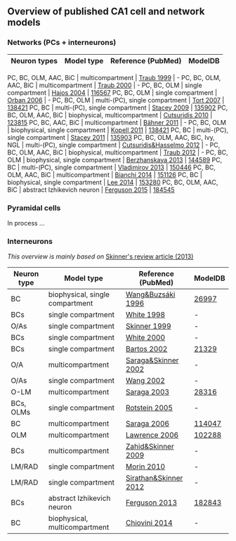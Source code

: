 ## Overview of published CA1 cell and network models

### Networks (PCs + interneurons)

Neuron types | Model type | Reference (PubMed) | ModelDB
---------- | ---------- | ---------- | ----------

PC, BC, OLM, AAC, BiC | multicompartment | [Traub 1999](http://www.ncbi.nlm.nih.gov/pubmed/9920671) | -
PC, BC, OLM, AAC, BiC | multicompartment | [Traub 2000](http://www.ncbi.nlm.nih.gov/pubmed/10704482) | -
PC, BC, OLM | single compartment | [Hajos 2004](http://www.ncbi.nlm.nih.gov/pubmed/15183510) | [116567](https://senselab.med.yale.edu/modeldb/showModel.cshtml?model=116567)
PC, BC, OLM | single compartment | [Orban 2006](http://www.ncbi.nlm.nih.gov/pubmed/16899632) | -
PC, BC, OLM | multi-(PC), single compartment | [Tort 2007](http://www.ncbi.nlm.nih.gov/pubmed/17679692) | [138421](https://senselab.med.yale.edu/modeldb/showModel.cshtml?model=138421)
PC, BC | multi-(PC), single compartment | [Stacey 2009](http://www.ncbi.nlm.nih.gov/pubmed/19657077) | [135902](https://senselab.med.yale.edu/modeldb/showModel.cshtml?model=135902)
PC, BC, OLM, AAC, BiC | biophysical, multicompartment | [Cutsuridis 2010](http://www.ncbi.nlm.nih.gov/pubmed/19489002) | [123815](https://senselab.med.yale.edu/modeldb/showModel.cshtml?model=123815)
PC, BC, AAC, BiC | multicompartment | [Bähner 2011](http://www.ncbi.nlm.nih.gov/pubmed/21768381) | -
PC, BC, OLM | biophysical, single compartment | [Kopell 2011](http://link.springer.com/book/10.1007%2F978-1-4419-0996-1) | [138421](https://senselab.med.yale.edu/modeldb/showModel.cshtml?model=138421)
PC, BC | multi-(PC), single compartment | [Stacey 2011](http://www.ncbi.nlm.nih.gov/pubmed/21273309) | [135903](https://senselab.med.yale.edu/modeldb/showModel.cshtml?model=135903)
PC, BC, OLM, AAC, BiC, Ivy, NGL | multi-(PC), single compartment | [Cutsuridis&Hasselmo 2012](http://www.ncbi.nlm.nih.gov/pubmed/22252986) | -
PC, BC, OLM, AAC, BiC | biophysical, multicompartment | [Traub 2012](http://www.ncbi.nlm.nih.gov/pubmed/22697272) | -
PC, BC, OLM | biophysical, single compartment | [Berzhanskaya 2013](http://www.ncbi.nlm.nih.gov/pubmed/23053863) | [144589](https://senselab.med.yale.edu/modeldb/showModel.cshtml?model=144589)
PC, BC | multi-(PC), single compartment | [Vladimirov 2013](http://www.ncbi.nlm.nih.gov/pubmed/23992155) | [150446](https://senselab.med.yale.edu/modeldb/showModel.cshtml?model=150446)
PC, BC, OLM, AAC, BiC | multicompartment | [Bianchi 2014](http://www.ncbi.nlm.nih.gov/pubmed/24123649) | [151126](https://senselab.med.yale.edu/modeldb/showModel.cshtml?model=151126)
PC, BC | biophysical, single compartment | [Lee 2014](http://www.ncbi.nlm.nih.gov/pubmed/24836505) | [153280](https://senselab.med.yale.edu/modeldb/showModel.cshtml?model=153280)
PC, BC, OLM, AAC, BiC | abstract Izhikevich neuron | [Ferguson 2015](http://www.ncbi.nlm.nih.gov/pubmed/26300744) | [184545](http://senselab.med.yale.edu/modelDB/showModel.cshtml?model=184545)

### Pyramidal cells
In process ...


### Interneurons
*This overview is mainly based on* [Skinner's review article (2013)](http://link.springer.com/referenceworkentry/10.1007/978-1-4614-7320-6_29-1)

Neuron type | Model type | Reference (PubMed) | ModelDB
---------- | ---------- | ---------- | ----------
BC | biophysical, single compartment | [Wang&Buzsáki 1996](http://www.ncbi.nlm.nih.gov/pubmed/8815919) | [26997](https://senselab.med.yale.edu/modeldb/showModel.cshtml?model=26997)
BCs | single compartment | [White 1998](http://www.ncbi.nlm.nih.gov/pubmed/9580271) | -
O/As | single compartment | [Skinner 1999](http://www.ncbi.nlm.nih.gov/pubmed/10085354) | -
BCs | single compartment | [White 2000](http://www.ncbi.nlm.nih.gov/pubmed/10869419) | -
BCs | single compartment | [Bartos 2002](http://www.ncbi.nlm.nih.gov/pubmed/12235359) | [21329](https://senselab.med.yale.edu/modeldb/showModel.cshtml?model=21329)
O/A | multicompartment | [Saraga&Skinner 2002](http://www.ncbi.nlm.nih.gov/pubmed/12123697) | -
O/As | single compartment | [Wang 2002](http://www.ncbi.nlm.nih.gov/pubmed/11826054) | -
O-LM | multicompartment | [Saraga 2003](http://www.ncbi.nlm.nih.gov/pubmed/12923216) | [28316](http://senselab.med.yale.edu/ModelDB/showmodel.cshtml?model=28316)
BCs, OLMs | single compartment | [Rotstein 2005](http://www.ncbi.nlm.nih.gov/pubmed/15857967) | -
BC | multicompartment | [Saraga 2006](http://www.ncbi.nlm.nih.gov/pubmed/16339003) | [114047](https://senselab.med.yale.edu/modeldb/showModel.cshtml?model=114047)
OLM | multicompartment | [Lawrence 2006](http://www.ncbi.nlm.nih.gov/pubmed/17122058) | [102288](https://senselab.med.yale.edu/modeldb/showModel.cshtml?model=102288)
BCs | multicompartment | [Zahid&Skinner 2009](http://www.ncbi.nlm.nih.gov/pubmed/19171126) | -
LM/RAD | single compartment | [Morin 2010](http://www.ncbi.nlm.nih.gov/pubmed/20393060) | -
LM/RAD | single compartment | [Sirathan&Skinner 2012](http://www.ncbi.nlm.nih.gov/pubmed/22654751) | -
BCs | abstract Izhikevich neuron | [Ferguson 2013](http://www.ncbi.nlm.nih.gov/pubmed/24155715) | [182843](http://senselab.med.yale.edu/ModelDB/showmodel.cshtml?model=182843)
BC | biophysical, multicompartment | [Chiovini 2014](http://www.ncbi.nlm.nih.gov/pubmed/24853946) | -
